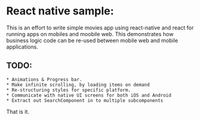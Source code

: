 React native sample:
====
This is an effort to write simple movies app using react-native and react for running apps on mobiles and moobile web.
This demonstrates how business logic code can be re-used between mobile web and mobile applications.

TODO:
----
    * Animations & Progress bar.
    * Make infinite scrolling, by loading items on demand
    * Re-structuring styles for specific platform.
    * Communicate with native UI screens for both iOS and Android
    * Extract out SearchComponent in to multiple subcomponents

That is it.